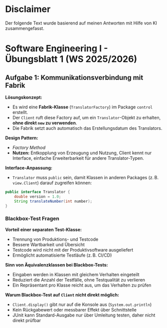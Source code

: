# Disclaimer
Der folgende Text wurde basierend auf meinen Antworten mit Hilfe von KI zusammengefasst.

# Software Engineering I - Übungsblatt 1 (WS 2025/2026)

## Aufgabe 1: Kommunikationsverbindung mit Fabrik

**Lösungskonzept:**  
- Es wird eine **Fabrik-Klasse** (`TranslatorFactory`) im Package `control` erstellt.  
- Der `Client` ruft diese Factory auf, um ein `Translator`-Objekt zu erhalten, **ohne direkt `new` zu verwenden**.  
- Die Fabrik setzt auch automatisch das Erstellungsdatum des Translators.

**Design Pattern:**  
- *Factory Method*  
- **Nutzen:** Entkopplung von Erzeugung und Nutzung, Client kennt nur Interface, einfache Erweiterbarkeit für andere Translator-Typen.

**Interface-Anpassung:**  
- `Translator` muss `public` sein, damit Klassen in anderen Packages (z. B. `view.Client`) darauf zugreifen können:
```java
public interface Translator {
    double version = 1.0;
    String translateNumber(int number);
}
```

### Blackbox-Test Fragen

**Vorteil einer separaten Test-Klasse:**  
- Trennung von Produktions- und Testcode  
- Bessere Wartbarkeit und Übersicht  
- Testcode wird nicht mit der Produktivsoftware ausgeliefert  
- Ermöglicht automatisierte Testläufe (z. B. CI/CD)

**Sinn von Äquivalenzklassen bei Blackbox-Tests:**  
- Eingaben werden in Klassen mit gleichem Verhalten eingeteilt  
- Reduziert die Anzahl der Testfälle, ohne Testqualität zu verlieren  
- Ein Repräsentant pro Klasse reicht aus, um das Verhalten zu prüfen

**Warum Blackbox-Test auf `Client` nicht direkt möglich:**  
- `Client.display()` gibt nur auf die Konsole aus (`System.out.println`)  
- Kein Rückgabewert oder messbarer Effekt über Schnittstelle  
- JUnit kann Standard-Ausgabe nur über Umleitung testen, daher nicht direkt prüfbar
